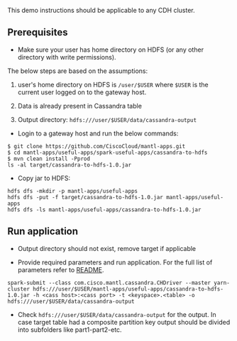 This demo instructions should be applicable to any CDH cluster.

## Prerequisites

* Make sure your user has home directory on HDFS (or any other directory with write permissions).

The below steps are based on the assumptions:

1) user's home directory on HDFS is `/user/$USER` where `$USER` is the current user logged on to the gateway host.

2) Data is already present in Cassandra table

3) Output directory: `hdfs:///user/$USER/data/cassandra-output`
 
 * Login to a gateway host and run the below commands:
 
```
$ git clone https://github.com/CiscoCloud/mantl-apps.git
$ cd mantl-apps/useful-apps/spark-useful-apps/cassandra-to-hdfs
$ mvn clean install -Pprod
ls -al target/cassandra-to-hdfs-1.0.jar
```
 
 * Copy jar to HDFS:
 
```
hdfs dfs -mkdir -p mantl-apps/useful-apps
hdfs dfs -put -f target/cassandra-to-hdfs-1.0.jar mantl-apps/useful-apps
hdfs dfs -ls mantl-apps/useful-apps/cassandra-to-hdfs-1.0.jar
```


 
## Run application

 * Output directory should not exist, remove target if applicable
 
 * Provide required parameters and run application. For the full list of parameters refer to [README](https://github.com/CiscoCloud/mantl-apps/blob/master/useful-apps/spark-useful-apps/cassandra-to-hdfs/README.md).
``` 
spark-submit --class com.cisco.mantl.cassandra.CHDriver --master yarn-cluster hdfs:///user/$USER/mantl-apps/useful-apps/cassandra-to-hdfs-1.0.jar -h <cass host>:<cass port> -t <keyspace>.<table> -o hdfs:///user/$USER/data/cassandra-output
```
 * Check `hdfs:///user/$USER/data/cassandra-output` for the output. In case target table had a composite partition key output should be divided into subfolders like part1-part2-etc. 
 
 
 
